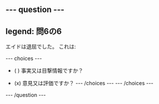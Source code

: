 --- question ---
---
legend: 問6の6
---

エイドは退屈でした。 これは:

--- choices ---
- ( ) 事実又は目撃情報ですか？

- (x) 意見又は評価ですか？ --- /choices --- --- /choices ---

--- /question ---

